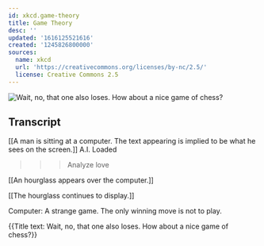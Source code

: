 ```yaml
---
id: xkcd.game-theory
title: Game Theory
desc: ''
updated: '1616125521616'
created: '1245826800000'
sources:
  name: xkcd
  url: 'https://creativecommons.org/licenses/by-nc/2.5/'
  license: Creative Commons 2.5
---
```

![Wait, no, that one also loses. How about a nice game of chess?](https://imgs.xkcd.com/comics/game_theory.png)

## Transcript
[[A man is sitting at a computer.  The text appearing is implied to be what he sees on the screen.]]
A.I. Loaded
>>> Analyze love

[[An hourglass appears over the computer.]]

[[The hourglass continues to display.]]

Computer: A strange game. The only winning move is not to play.

{{Title text: Wait, no, that one also loses. How about a nice game of chess?}}
